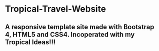 # Tropical-Travel-Website

## A responsive template site made with Bootstrap 4, HTML5 and CSS4. Incoperated with my Tropical Ideas!!! 
